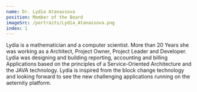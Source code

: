 ```yaml
---
name: Dr. Lydia Atanassova
position: Member of the Board
imageSrc: /portraits/Lydia_Atanassova.png
index: 1
---
```

Lydia is a mathematician and a computer scientist. More than 20 Years she was working as a Architect, Project Owner,
Project Leader and Developer. Lydia was designing and building reporting, accounting and billing Applications based on
the principles of a Service-Oriented Architecture and the JAVA technology. Lydia is inspired from the block change
technology and looking forward to see the new challenging applications running on the aeternity platform.
